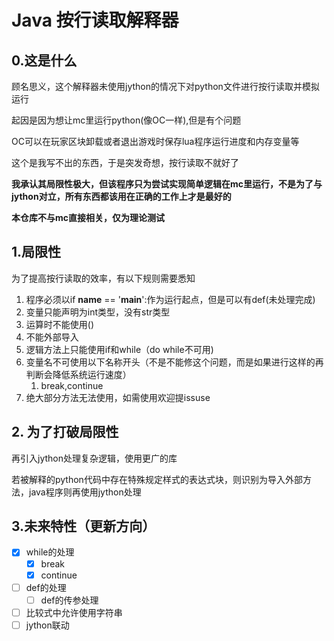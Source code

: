 # Java 按行读取解释器

## 0.这是什么

顾名思义，这个解释器未使用jython的情况下对python文件进行按行读取并模拟运行

起因是因为想让mc里运行python(像OC一样),但是有个问题

OC可以在玩家区块卸载或者退出游戏时保存lua程序运行进度和内存变量等

这个是我写不出的东西，于是突发奇想，按行读取不就好了

**我承认其局限性极大，但该程序只为尝试实现简单逻辑在mc里运行，不是为了与jython对立，所有东西都该用在正确的工作上才是最好的**

**本仓库不与mc直接相关，仅为理论测试**

## 1.局限性

为了提高按行读取的效率，有以下规则需要悉知

1. 程序必须以if __name__ == '__main__':作为运行起点，但是可以有def(未处理完成)
2. 变量只能声明为int类型，没有str类型
3. 运算时不能使用()
4. 不能外部导入
5. 逻辑方法上只能使用if和while（do while不可用)
6. 变量名不可使用以下名称开头（不是不能修这个问题，而是如果进行这样的再判断会降低系统运行速度）
   1. break,continue
7. 绝大部分方法无法使用，如需使用欢迎提issuse

## 2. 为了打破局限性

再引入jython处理复杂逻辑，使用更广的库

若被解释的python代码中存在特殊规定样式的表达式块，则识别为导入外部方法，java程序则再使用jython处理

## 3.未来特性（更新方向）

- [x] while的处理
  - [x] break
  - [x] continue
- [ ] def的处理
  - [ ] def的传参处理
- [ ] 比较式中允许使用字符串
- [ ] jython联动